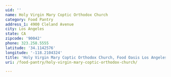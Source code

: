 ```yaml
---
uid: ''
name: Holy Virgin Mary Coptic Orthodox Church
category: Food Pantry
address_1: 4900 Cleland Avenue
city: Los Angeles
state: CA
zipcode: '90042'
phone: 323.258.5555
latitude: '34.1142576'
longitude: '-118.2104324'
title: 'Holy Virgin Mary Coptic Orthodox Church, Food Oasis Los Angeles'
uri: /food-pantry/holy-virgin-mary-coptic-orthodox-church/

---
```

